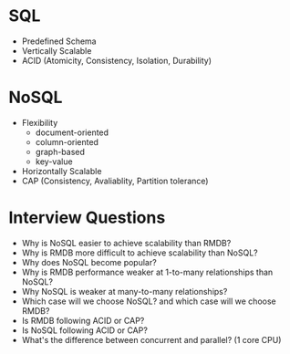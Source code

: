 
# SQL
- Predefined Schema
- Vertically Scalable
- ACID (Atomicity, Consistency, Isolation, Durability)


# NoSQL
- Flexibility
	- document-oriented
	- column-oriented
	- graph-based
	- key-value
- Horizontally Scalable
- CAP (Consistency, Avaliablity, Partition tolerance)



# Interview Questions
- Why is NoSQL easier to achieve scalability than RMDB?
- Why is RMDB more difficult to achieve scalability than NoSQL?
- Why does NoSQL become popular?
- Why is RMDB performance weaker at 1-to-many relationships than NoSQL?
- Why NoSQL is weaker at many-to-many relationships?
- Which case will we choose NoSQL? and which case will we choose RMDB?
- Is RMDB following ACID or CAP?
- Is NoSQL following ACID or CAP?
- What's the difference between concurrent and parallel? (1 core CPU)